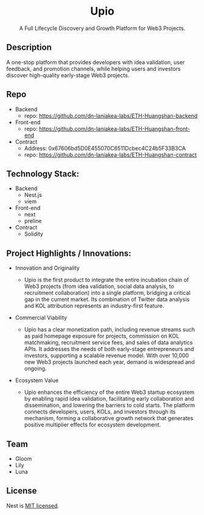 <h1 align="center">Upio</h1>

<p align="center">A Full Lifecycle Discovery and Growth Platform for Web3 Projects.</p>

## Description

A one-stop platform that provides developers with idea validation, user feedback, and promotion channels, while helping users and investors discover high-quality early-stage Web3 projects.

## Repo
- Backend
  - repo: https://github.com/dn-laniakea-labs/ETH-Huangshan-backend
- Front-end
  - repo: https://github.com/dn-laniakea-labs/ETH-Huangshan-front-end
- Contract
  - Address: 0x67606bd5D0E455070C6511Dcbec4C24b5F33B3CA
  - repo: https://github.com/dn-laniakea-labs/ETH-Huangshan-contract

## Technology Stack:

- Backend
  - Nest.js
  - viem
- Front-end
  - next
  - preline
- Contract
  - Solidity

## Project Highlights / Innovations:

- Innovation and Originality

  - Upio is the first product to integrate the entire incubation chain of Web3 projects (from idea validation, social data analysis, to recruitment collaboration) into a single platform, bridging a critical gap in the current market. Its combination of Twitter data analysis and KOL attribution represents an industry-first feature.

- Commercial Viability

  - Upio has a clear monetization path, including revenue streams such as paid homepage exposure for projects, commission on KOL matchmaking, recruitment service fees, and sales of data analytics APIs. It addresses the needs of both early-stage entrepreneurs and investors, supporting a scalable revenue model. With over 10,000 new Web3 projects launched each year, demand is widespread and ongoing.

- Ecosystem Value

  - Upio enhances the efficiency of the entire Web3 startup ecosystem by enabling rapid idea validation, facilitating early collaboration and dissemination, and lowering the barriers to cold starts. The platform connects developers, users, KOLs, and investors through its mechanism, forming a collaborative growth network that generates positive multiplier effects for ecosystem development.

## Team

- Gloom
- Lily
- Luna


## License

Nest is [MIT licensed](https://github.com/nestjs/nest/blob/master/LICENSE).